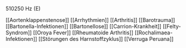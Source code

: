510250 Hz (E)

[[Aortenklappenstenose]]
[[Arrhythmien]]
[[Arthritis]]
[[Barotrauma]]
[[Bartonella-Infektionen]]
[[Bartonellose]]
[[Carrion-Krankheit]]
[[Felty-Syndrom]]
[[Oroya Fever]]
[[Rheumatoide Arthritis]]
[[Rochalimaea-Infektionen]]
[[Störungen des Harnstoffzyklus]]
[[Verruga Peruana]]